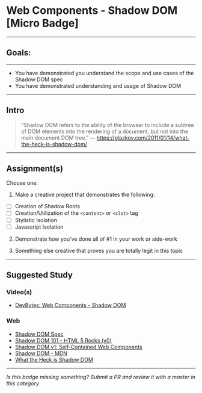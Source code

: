 # Web Components - Shadow DOM [Micro Badge]

------

## Goals:

------

- You have demonstrated you understand the scope and use cases of the Shadow DOM spec
- You have demonstrated understanding and usage of Shadow DOM

-----

## Intro

> “Shadow DOM refers to the ability of the browser to include a subtree of DOM elements into the rendering of a document, but not into the main document DOM tree.” ― https://glazkov.com/2011/01/14/what-the-heck-is-shadow-dom/

-----

## Assignment(s)

Choose one:

1) Make a creative project that demonstrates the following:
- [ ] Creation of Shadow Roots
- [ ] Creation/Utilization of the `<content>` or `<slot>` tag
- [ ] Stylistic Isolation
- [ ] Javascript Isolation

2) Demonstrate how you've done all of #1 in your work or side-work

3) Something else creative that proves you are totally legit in this topic

---------------

## Suggested Study

### Video(s)
- [DevBytes: Web Components - Shadow DOM](https://www.youtube.com/watch?v=Is4FZxKGqqk)

### Web
- [Shadow DOM Spec](http://w3c.github.io/webcomponents/spec/shadow/)
- [Shadow DOM 101 - HTML 5 Rocks (v0)](http://www.html5rocks.com/en/tutorials/webcomponents/shadowdom/)
- [Shadow DOM v1: Self-Contained Web Components](https://developers.google.com/web/fundamentals/getting-started/primers/shadowdom)
- [Shadow DOM - MDN](https://developer.mozilla.org/en-US/docs/Web/Web_Components/Shadow_DOM)
- [What the Heck is Shadow DOM](https://glazkov.com/2011/01/14/what-the-heck-is-shadow-dom/)

-----

  *Is this badge missing something? Submit a PR and review it with a master in this category*
